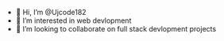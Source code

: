 - 👋 Hi, I’m @Ujcode182
- 👀 I’m interested in web devlopment
- 💞️ I’m looking to collaborate on full stack devlopment projects


<!---
Ujwalcode182/Ujwalcode182 is a ✨ special ✨ repository because its `README.md` (this file) appears on your GitHub profile.
You can click the Preview link to take a look at your changes.
--->
